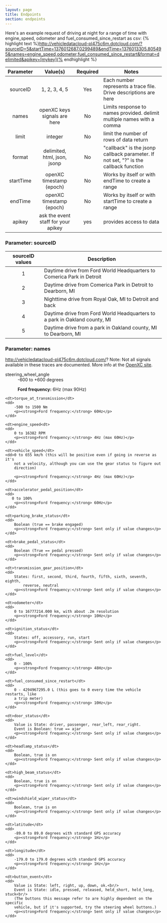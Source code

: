 ```yaml
---
layout: page
title: Endpoints
section: endpoints
---
```


Here's an example request of driving at night for a range of time with engine_speed, odometer and fuel_consumed_since_restart as csv:
{% highlight text %}http://vehicledatacloud-pl475c6m.dotcloud.com/?sourceID=5&startTime=1376012687.0299489&endTime=1376013305.805495&names=engine_speed,odometer,fuel_consumed_since_restart&format=delimited&apikey=[mykey]{% endhighlight %}

| Parameter     | Value(s)      | Required  | Notes |
|:-------------:|:-------------:|:-------------:| ----- |
| sourceID      | 1, 2, 3, 4, 5 | Yes       |  Each number represents a trace file. Drive descriptions are here     |
| names      | openXC keys<br>signals are here     |   No     |   Limits response to names provided. delimit multiple names with a comma   |
| limit | integer      |    No     |   limit the number of rows of data return  |
| format | delimited, html, json, jsonp      |   No     |   "callback" is the jsonp callback parameter. If not set, "?" is the callback function  |
| startTime | openXC timestamp (epoch)      |  No |   Works by itself or with endTime to create a range  |
| endTime | openXC timestamp (epoch)      |    No    | Works by itself or with startTime to create a range    |
| apikey | ask the event staff for your apikey  |    yes    |  provides access to data   |

### Parameter: sourceID

| sourceID values | Description | 
|:--------------:|--------------|
|1| Daytime drive from Ford World Headquarters to Comerica Park in Detroit |
|2| Daytime drive from Comerica Park in Detroit to Dearborn, MI | 
|3| Nighttime drive from Royal Oak, MI to Detroit and back | 
|4| Daytime drive from Ford World Headquarters to a park in Oakland county, MI |
|5| Daytime drive from a park in Oakland county, MI to Dearborn, MI |


### Parameter: names 

http://vehicledatacloud-pl475c6m.dotcloud.com/? 
Note: Not all signals available in these traces are documented. More info at the <a href="http://openxcplatform.com/vehicle-interface/output-format.html">OpenXC site</a>.

<dl>
    <dt>steering_wheel_angle</dt>
    <dd>
        -600 to +600 degrees
        <p><strong>Ford frequency:</strong> 6Hz (max 90Hz)</p>
    </dd>

    <dt>torque_at_transmission</dt>
    <dd>
        -500 to 1500 Nm
        <p><strong>Ford frequency:</strong> 60Hz</p>
    </dd>

    <dt>engine_speed<dt>
    <dd>
        0 to 16382 RPM
        <p><strong>Ford frequency:</strong> 4Hz (max 60Hz)</p>
    </dd>

    <dt>vehicle_speed</dt>
    <dd>0 to 655 km/h (this will be positive even if going in reverse as it's
        not a velocity, although you can use the gear status to figure out
        direction)

        <p><strong>Ford frequency:</strong> 4Hz (max 60Hz)</p>
    </dd>

    <dt>accelerator_pedal_position</dt>
    <dd>
       0 to 100%
        <p><strong>Ford frequency:</strong> 60Hz</p>
    </dd>

    <dt>parking_brake_status</dt>
    <dd>
        Boolean (true == brake engaged)
        <p><strong>Ford frequency:</strong> Sent only if value changes</p>
    </dd>

    <dt>brake_pedal_status</dt>
    <dd>
        Boolean (True == pedal pressed)
        <p><strong>Ford frequency:</strong> Sent only if value changes</p>
    </dd>

    <dt>transmission_gear_position</dt>
    <dd>
        States: first, second, third, fourth, fifth, sixth, seventh, eighth,
            reverse, neutral
        <p><strong>Ford frequency:</strong> Sent only if value changes</p>
    </dd>

    <dt>odometer</dt>
    <dd>
        0 to 16777214.000 km, with about .2m resolution
        <p><strong>Ford frequency:</strong> 10Hz</p>
    </dd>

    <dt>ignition_status</dt>
    <dd>
        States: off, accessory, run, start
        <p><strong>Ford frequency:</strong> Sent only if value changes</p>
    </dd>

    <dt>fuel_level</dt>
    <dd>
        0 - 100%
        <p><strong>Ford frequency:</strong> 48Hz</p>
    </dd>

    <dt>fuel_consumed_since_restart</dt>
    <dd>
        0 - 4294967295.0 L (this goes to 0 every time the vehicle restarts, like
        a trip meter)
        <p><strong>Ford frequency:</strong> 10Hz</p>
    </dd>

    <dt>door_status</dt>
    <dd>
        Value is State: driver, passenger, rear_left, rear_right.
        Event is Boolean: true == ajar
        <p><strong>Ford frequency:</strong> Sent only if value changes</p>
    </dd>

    <dt>headlamp_status</dt>
    <dd>
        Boolean, true is on
        <p><strong>Ford frequency:</strong> Sent only if value changes</p>
    </dd>

    <dt>high_beam_status</dt>
    <dd>
        Boolean, true is on
        <p><strong>Ford frequency:</strong> Sent only if value changes</p>
    </dd>

    <dt>windshield_wiper_status</dt>
    <dd>
        Boolean, true is on
        <p><strong>Ford frequency:</strong> Sent only if value changes</p>
    </dd>

    <dt>latitude</dt>
    <dd>
        -89.0 to 89.0 degrees with standard GPS accuracy
        <p><strong>Ford frequency:</strong> 1Hz</p>
    </dd>

    <dt>longitude</dt>
    <dd>
        -179.0 to 179.0 degrees with standard GPS accuracy
        <p><strong>Ford frequency:</strong> 1Hz</p>
    </dd>

    <dt>button_event</dt>
    <dd>
        Value is State: left, right, up, down, ok.<br/>
        Event is State: idle, pressed, released, held_short, held_long, stuck<br/>
        (The buttons this message refer to are highly dependent on the specific
        vehicle, but if it's supported, try the steering wheel buttons.)
        <p><strong>Ford frequency:</strong> Sent only if value changes</p>
    </dd>
</dl>
